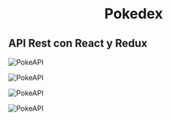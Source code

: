 <h1 align="center">
   Pokedex
  <br>
</h1>


## API Rest con React y Redux

![PokeAPI](https://user-images.githubusercontent.com/32302955/95253302-d22bf980-07e3-11eb-9b36-8fae69ba850e.png)



![PokeAPI](https://user-images.githubusercontent.com/32302955/95253326-da843480-07e3-11eb-8d56-b60e294cd0b5.png)



![PokeAPI](https://user-images.githubusercontent.com/32302955/95253336-dbb56180-07e3-11eb-91c9-a3773e8b7531.png)



![PokeAPI](https://user-images.githubusercontent.com/32302955/95253348-dce68e80-07e3-11eb-8558-f5c2721e75c9.png)
